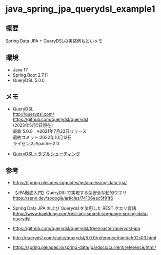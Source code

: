 # java_spring_jpa_querydsl_example1

## 概要
Spring Data JPA + QueryDSLの実装例もといメモ

## 環境
- Java 17
- Spring Boot 2.7.11
- QueryDSL 5.0.0

## メモ

- QueryDSL  
  http://querydsl.com/  
  https://github.com/querydsl/querydsl  
  (2023年5月5日現在)  
  最新:5.0.0　※2021年7月22日リリース  
  最終コミット:2022年10月12日  
  ライセンス:Apache-2.0  

- [QueryDSLトラブルシューティング](doc/QueryDSLトラブルシューティング.md)

## 参考
- https://spring.pleiades.io/guides/gs/accessing-data-jpa/

- 【JPA徹底入門】QueryDSLで実現する型安全な動的クエリ  
  https://zenn.dev/sooogle/articles/74106eec5f91f6

- Spring Data JPA および Querydsl を使用した REST クエリ言語  
  https://www.baeldung.com/rest-api-search-language-spring-data-querydsl

- https://github.com/querydsl/querydsl/tree/master/querydsl-jpa

- http://querydsl.com/static/querydsl/5.0.0/reference/html/ch02s03.html

- https://spring.pleiades.io/spring-data/jpa/docs/current/reference/html/